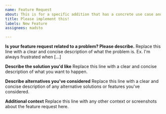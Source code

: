 ```yaml
---
name: Feature Request
about: This is for a specific addition that has a concrete use case and specification
title: Please implement this!
labels: New Feature
assignees: madsto

---
```


**Is your feature request related to a problem? Please describe.**
Replace this line with a clear and concise description of what the problem is. Ex. I'm always frustrated when [...]

**Describe the solution you'd like**
Replace this line with a clear and concise description of what you want to happen.

**Describe alternatives you've considered**
Replace this line with a clear and concise description of any alternative solutions or features you've considered.

**Additional context**
Replace this line with any other context or screenshots about the feature request here.

